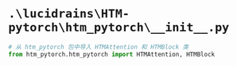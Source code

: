 # `.\lucidrains\HTM-pytorch\htm_pytorch\__init__.py`

```py
# 从 htm_pytorch 包中导入 HTMAttention 和 HTMBlock 类
from htm_pytorch.htm_pytorch import HTMAttention, HTMBlock
```